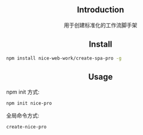 <h2 align="center">Introduction</h2>
<div align="center">用于创建标准化的工作流脚手架</div>
<h2 align="center">Install</h2>

```bash
npm install nice-web-work/create-spa-pro -g
```

<h2 align="center">Usage</h2>

npm init 方式:
```bash
npm init nice-pro
```

全局命令方式:
```bash
create-nice-pro
```